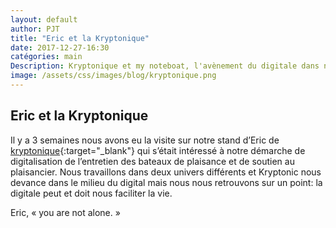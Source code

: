 ```yaml
---
layout: default
author: PJT
title: "Eric et la Kryptonique"
date: 2017-12-27-16:30
catégories: main
Description: Kryptonique et my noteboat, l'avènement du digitale dans notre quotidien
image: /assets/css/images/blog/kryptonique.png
---
```

## Eric et la Kryptonique
Il y a 3 semaines nous avons eu la visite sur notre stand d’Eric de [kryptonique](http://www.kryptonique.eu){:target="_blank"} qui s’était intéressé à notre démarche de digitalisation de l’entretien des bateaux de plaisance et de soutien au plaisancier.
Nous travaillons dans deux univers différents et Kryptonic nous devance dans le milieu du digital mais nous nous retrouvons sur un point: la digitale peut et doit nous faciliter la vie.

Eric, « you are not alone. »
